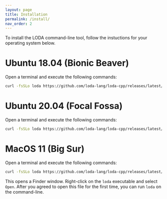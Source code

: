 ```yaml
---
layout: page
title: Installation
permalink: /install/
nav_order: 2
---
```


To install the LODA command-line tool, follow the instuctions for your operating system below.

# Ubuntu 18.04 (Bionic Beaver)

Open a terminal and execute the following commands:

```bash
curl -fsSLo loda https://github.com/loda-lang/loda-cpp/releases/latest/download/loda-ubuntu-18 && chmod u+x loda
```

# Ubuntu 20.04 (Focal Fossa)

Open a terminal and execute the following commands:

```bash
curl -fsSLo loda https://github.com/loda-lang/loda-cpp/releases/latest/download/loda-ubuntu-20 && chmod u+x loda
```

# MacOS 11 (Big Sur)

Open a terminal and execute the following commands:

```bash
curl -fsSLo loda https://github.com/loda-lang/loda-cpp/releases/latest/download/loda-macos-11 && chmod u+x loda && open .
```

This opens a Finder window. Right-click on the `loda` executable and select `Open`. After you agreed to open this file for the first time, you can run `loda` on the command-line.
